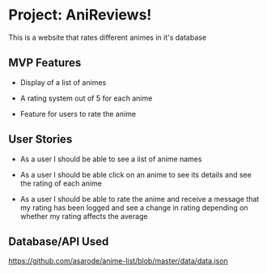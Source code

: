 # Project: AniReviews!

This is a website that rates different animes in it's database

## MVP Features

- Display of a list of animes

- A rating system out of 5 for each anime

- Feature for users to rate the anime

## User Stories

- As a user I should be able to see a list of anime names

- As a user I should be able click on an anime to see its details and see the rating of each anime

- As a user I should be able to rate the anime and receive a message that my rating has been logged and see a change in rating depending on whether my rating affects the average

## Database/API Used

https://github.com/asarode/anime-list/blob/master/data/data.json